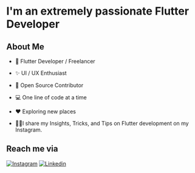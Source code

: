 
# I'm an extremely passionate Flutter Developer

## About Me

* 📱 Flutter Developer / Freelancer

* ✨ UI / UX Enthusiast

* 📖 Open Source Contributor

* 💻 One line of code at a time

* ♥️ Exploring new places

* 💁🏻I share my Insights, Tricks, and Tips on Flutter development on my Instagram.



## Reach me via

[![Instagram](https://www.kardusinfo.com/wp-content/uploads/2020/07/icon_insta.png)](https://www.instagram.com/candraramesthy/) [![Linkedin](https://www.kardusinfo.com/wp-content/uploads/2020/07/icon_linkedin.png)](https://www.linkedin.com/in/candraprasetya/)
